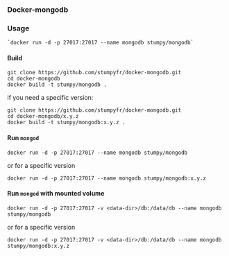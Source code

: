 ### Docker-mongodb

### Usage
```
`docker run -d -p 27017:27017 --name mongodb stumpy/mongodb`
```

#### Build

```
git clone https://github.com/stumpyfr/docker-mongodb.git
cd docker-mongodb
docker build -t stumpy/mongodb .
```

if you need a specific version:

```
git clone https://github.com/stumpyfr/docker-mongodb.git
cd docker-mongodb/x.y.z
docker build -t stumpy/mongodb:x.y.z .
```

#### Run `mongod`

`docker run -d -p 27017:27017 --name mongodb stumpy/mongodb`

or for a specific version

`docker run -d -p 27017:27017 --name mongodb stumpy/mongodb:x.y.z`

#### Run `mongod` with mounted volume

`docker run -d -p 27017:27017 -v <data-dir>/db:/data/db --name mongodb stumpy/mongodb`

or for a specific version

`docker run -d -p 27017:27017 -v <data-dir>/db:/data/db --name mongodb stumpy/mongodb:x.y.z`